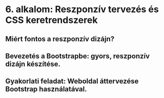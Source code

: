 # 6. alkalom: Reszponzív tervezés és CSS keretrendszerek

## Miért fontos a reszponzív dizájn?
## Bevezetés a Bootstrapbe: gyors, reszponzív dizájn készítése.
## Gyakorlati feladat: Weboldal áttervezése Bootstrap használatával.